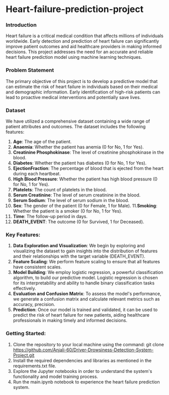 # Heart-failure-prediction-project

### Introduction
Heart failure is a critical medical condition that affects millions of individuals worldwide. Early detection and prediction of heart failure can significantly improve patient outcomes and aid healthcare providers in making informed decisions. This project addresses the need for an accurate and reliable heart failure prediction model using machine learning techniques.

### Problem Statement
The primary objective of this project is to develop a predictive model that can estimate the risk of heart failure in individuals based on their medical and demographic information. Early identification of high-risk patients can lead to proactive medical interventions and potentially save lives.

### Dataset
We have utilized a comprehensive dataset containing a wide range of patient attributes and outcomes. The dataset includes the following features:

1) **Age**: The age of the patient.
2) **Anaemia**: Whether the patient has anemia (0 for No, 1 for Yes). 
3) **Creatinine Phosphokinase**: The level of creatinine phosphokinase in the blood.              
4) **Diabetes**: Whether the patient has diabetes (0 for No, 1 for Yes).
5) **EjectionFraction**: The percentage of blood that is ejected from the heart during each heartbeat. 
6) **High Blood Pressure**: Whether the patient has high blood pressure (0 for No, 1 for Yes). 
7) **Platelets**: The count of platelets in the blood.  
8) **Serum Creatinine**: The level of serum creatinine in the blood.
9) **Serum Sodium**: The level of serum sodium in the blood.  
10) **Sex**: The gender of the patient (0 for Female, 1 for Male).
11.**Smoking**: Whether the patient is a smoker (0 for No, 1 for Yes).
12) **Time**: The follow-up period in days.
13) **DEATH_EVENT**: The outcome (0 for Survived, 1 for Deceased).

### Key Features:
1) **Data Exploration and Visualization**: We begin by exploring and visualizing the dataset to gain insights into the distribution of features and their relationships with the target variable (DEATH_EVENT).
2) **Feature Scaling**: We perform feature scaling to ensure that all features have consistent scales.
3) **Model Building**: We employ logistic regression, a powerful classification algorithm, to build our predictive model. Logistic regression is chosen for its interpretability and ability to handle binary classification tasks effectively.
4) **Evaluation and Confusion Matrix**: To assess the model's performance, we generate a confusion matrix and calculate relevant metrics such as accuracy, precision.
5) **Prediction**: Once our model is trained and validated, it can be used to predict the risk of heart failure for new patients, aiding healthcare professionals in making timely and informed decisions.

### Getting Started:
1) Clone the repository to your local machine using the command: git clone https://github.com/Anjali-60/Driver-Drowsiness-Detection-System-Project.git
2) Install the required dependencies and libraries as mentioned in the requirements.txt file.
3) Explore the Jupyter notebooks in order to understand the system's functionality and model training process.
4) Run the main.ipynb notebook to experience the heart failure prediction system.

